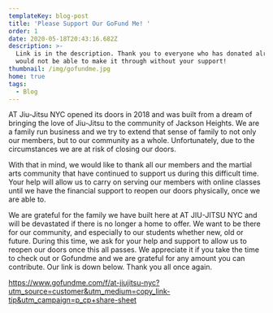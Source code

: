 ```yaml
---
templateKey: blog-post
title: 'Please Support Our GoFund Me! '
order: 1
date: 2020-05-18T20:43:16.682Z
description: >-
  Link is in the description. Thank you to everyone who has donated already! We
  would not be able to make it through without your support! 
thumbnail: /img/gofundme.jpg
home: true
tags:
  - Blog
---
```

AT Jiu-Jitsu NYC opened its doors in 2018 and was built from a dream of bringing the love of Jiu-Jitsu to the community of Jackson Heights. We are a family run business and we try to extend that sense of family to not only our members, but to our community as a whole. Unfortunately, due to the circumstances we are at risk of closing our doors.

With that in mind, we would like to thank all our members and the martial arts community that have continued to support us during this difficult time. Your help will allow us to carry on serving our members with online classes until we have the financial support to reopen our doors physically, once we are able to.

We are grateful for the family we have built here at AT JIU-JITSU NYC and will be devastated if there is no longer a home to offer. We want to be there for our community, and especially to our students whether new, old or future. During this time, we ask for your help and support to allow us to reopen our doors once this all passes. We appreciate it if you take the time to check out or Gofundme and we are grateful for any amount you can contribute. Our link is down below. Thank you all once again.

<https://www.gofundme.com/f/at-jiujitsu-nyc?utm_source=customer&utm_medium=copy_link-tip&utm_campaign=p_cp+share-sheet>
